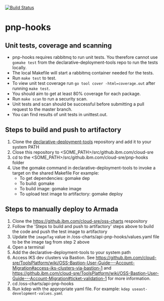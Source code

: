 [![Build Status](https://wcp-cto-sre-jenkins.swg-devops.com/buildStatus/icon?job=Pipeline/api-pnp-hooks/master)](https://wcp-cto-sre-jenkins.swg-devops.com/job/Pipeline/job/api-pnp-hooks/job/master/)

# pnp-hooks

## Unit tests, coverage and scanning

- pnp-hooks requires rabbitmq to run unit tests.  You therefore
cannot use `gomake test` from the declarative-deployment-tools repo to run the tests locally.
- The local Makefile will start a rabbitmq container needed for the tests.
- Run `make test` to test.
- To view unit test coverage run `go tool cover -html=coverage.out` after running `make test`.
- You should aim to get at least 80% coverage for each package.
- Run `make scan` to run a security scan.
- Unit tests and scan should be successful before submitting a pull request to the master branch.
- You can find results of unit tests in unittest.out.

## Steps to build and push to artifactory

1. Clone the [declarative-deployment-tools](https://github.ibm.com/cloud-sre/declarative-deployment-tools) repository and add it to your system PATH
2. Close this repository to <SOME_PATH>/src/github.ibm.com/cloud-sre
3. cd to the <SOME_PATH>/src/github.ibm.com/cloud-sre/pnp-hooks folder
4. Use the gomake command in declarative-deployment-tools to invoke a target on the shared Makefile
    For example:
    - To get dependencies: gomake dep
    - To build: gomake
    - To build image: gomake image
    - To upload test image to artifactory: gomake deploy

## Steps to manually deploy to Armada

1. Clone the https://github.ibm.com/cloud-sre/oss-charts respository
2. Follow the 'Steps to build and push to artifactory' steps above to build the code and push the test image to artifactory
3. Update the `imageTag` value in /oss-charts/api-pnp-hooks/values.yaml file to be the image tag from step 2 above
4. Open a terminal
5. Add the declarative-deployment-tools to your system path
6. Access IKS dev clusters via Bastion.  See https://github.ibm.com/cloud-sre/ToolsPlatform/wiki/OSS-Bastion-User-Guide---Account-Migration#access-iks-clusters-via-bastion-1 and https://github.ibm.com/cloud-sre/ToolsPlatform/wiki/OSS-Bastion-User-Guide---Account-Migration#ticket-validation-1 for more information.
7.  cd /oss-charts/api-pnp-hooks
8.  Run kdep with the appropriate yaml file. For example: `kdep useast-development-values.yaml`

